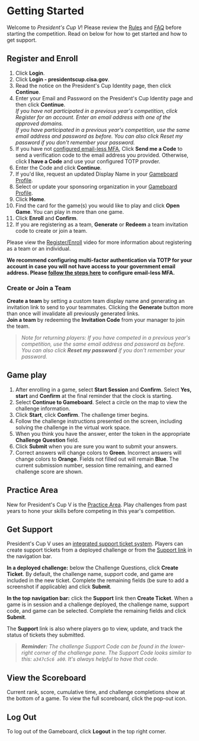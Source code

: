 # Getting Started

Welcome to _President's Cup V_! Please review the [Rules](https://presidentscup.cisa.gov/#rules) and [FAQ](https://presidentscup.cisa.gov/#faq) before starting the competition. Read on below for how to get started and how to get support.

## Register and Enroll

1. Click **Login**.  
2. Click **Login - presidentscup.cisa.gov**.  
3. Read the notice on the President's Cup Identity page, then click **Continue**.  
4. Enter your Email and Password on the President's Cup Identity page and then click **Continue**.  
  *If you have not participated in a previous year's competition, click Register for an account. Enter an email address with one of the approved domains.*  
  *If you have participated in a previous year's competition, use the same email address and password as before. You can also click Reset my password if you don't remember your password.*  
5. If you have not [configured email-less MFA](https://presidentscup.cisa.gov/#q30), Click **Send me a Code** to send a verification code to the email address you provided. Otherwise, click **I have a Code** and use your configured TOTP provder.  
6. Enter the Code and click **Continue**.  
7. If you'd like, request an updated Display Name in your [Gameboard Profile](https://presidentscup.cisa.gov/gb/user/profile).  
8. Select or update your sponsoring organization in your [Gameboard Profile](https://presidentscup.cisa.gov/gb/user/profile).   
9. Click **Home**.  
10. Find the card for the game(s) you would like to play and click **Open Game**. You can play in more than one game.   
11. Click **Enroll** and **Confirm**.  
12. If you are registering as a team, **Generate** or **Redeem** a team invitation code to create or join a team.  

Please view the [Register/Enroll](https://presidentscup.cisa.gov/#media) video for more information about registering as a team or an individual.  

**We recommend configuring multi-factor authentication via TOTP for your account in case you will not have access to your government email address. Please [follow the steps here](https://presidentscup.cisa.gov/#q30) to configure email-less MFA.**   

### Create or Join a Team

**Create a team** by setting a custom team display name and generating an invitation link to send to your teammates. Clicking the **Generate** button more than once will invalidate all previously generated links.  
**Join a team** by redeeming the **Invitation Code** from your manager to join the team.

> *Note for returning players: If you have competed in a previous year's competition, use the same email address and password as before. You can also click **Reset my password** if you don't remember your password.*


## Game play

1. After enrolling in a game, select **Start Session** and **Confirm**. Select **Yes, start** and **Confirm** at the final reminder that the clock is starting. 
2. Select **Continue to Gameboard**. Select a circle on the map to view the challenge information.
2. Click **Start**, click **Confirm**. The challenge timer begins.
3. Follow the challenge instructions presented on the screen, including solving the challenge in the virtual work space.
4. When you think you have the answer, enter the token in the appropriate **Challenge Question** field.
5. Click **Submit** when you are sure you want to submit your answers.
6. Correct answers will change colors to **Green**. Incorrect answers will change colors to **Orange**. Fields not filled out will remain **Blue**. The current submission number, session time remaining, and earned challenge score are shown.

## Practice Area

New for President's Cup V is the [Practice Area](https://presidentscup.cisa.gov/gb/practice). Play challenges from past years to hone your skills before competing in this year's competition. 

## Get Support

President's Cup V uses an [integrated support ticket system](https://presidentscup.cisa.gov/gb/support/tickets). Players can create support tickets from a deployed challenge or from the [Support link](https://presidentscup.cisa.gov/gb/support/tickets) in the navigation bar. 

**In a deployed challenge:** below the Challenge Questions, click **Create Ticket**. By default, the challenge name, support code, and game are included in the new ticket. Complete the remaining fields (be sure to add a screenshot if applicable) and click **Submit**.

**In the top navigation bar:** click the **Support** link then **Create Ticket**. When a game is in session and a challenge deployed, the challenge name, support code, and game can be selected. Complete the remaining fields and click **Submit**.

The **Support** link is also where players go to view, update, and track the status of tickets they submitted.

> _**Reminder:** The challenge Support Code can be found in the lower-right corner of the challenge pane. The Support Code looks similar to this: `a347c5c6 a00`. It's always helpful to have that code._  

## View the Scoreboard

Current rank, score, cumulative time, and challenge completions show at the bottom of a game. To view the full scoreboard, click the pop-out icon.

## Log Out

To log out of the Gameboard, click **Logout** in the top right corner.
